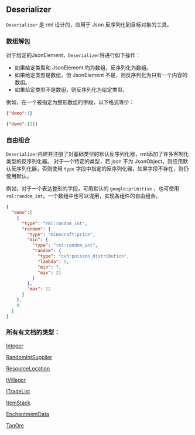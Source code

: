 ## Deserializer

`Deserializer` 是 rml 设计的，应用于 Json 反序列化到目标对象的工具。

### 数组解包

对于给定的JsonElement，`Deserializer`将进行如下操作：

- 如果给定类型和 JsonElement 均为数组，反序列化为数组。
- 如果给定类型是数组，但 JsonElement 不是，则反序列化为只有一个内容的数组。
- 如果给定类型不是数组，则反序列化为给定类型。

例如，在一个被指定为整形数组的字段，以下格式等价：
```json
{"demo":1}
```
```json
{"demo":[1]}
```

### 自由组合

`Deserializer`内建并注册了对基础类型的默认反序列化器，rml添加了许多客制化类型的反序列化器。
对于一个特定的类型，若 json 不为 JsonObject，则应用默认反序列化器，否则使用 `type` 字段中指定的反序列化器，如果字段不存在，则仍使用默认。

例如，对于一个表达整形的字段，可用默认的 `google:primitive` ，也可使用`rml:random_int`。一个数组中也可以混用，实现各组件的自由组合。
```json
{
  "demo":[
    {
      "type": "rml:random_int",
      "random": {
        "type": "minecraft:price",
        "min": {
          "type": "rml:random_int",
          "random": {
            "type": "cvh:poisson_distribution",
            "lambda": 5,
            "min": 7,
            "max": 21
          }
        },
        "max": 22
      }
    },
    9
  ]
}
```

### 所有有文档的类型：
[Integer](https://ecdcaeb.github.io/ResourceModLoader/zh_cn/deserializer/Integer)

[RandomIntSupplier](https://ecdcaeb.github.io/ResourceModLoader/zh_cn/deserializer/RandomIntSupplier)

[ResourceLocation](https://ecdcaeb.github.io/ResourceModLoader/zh_cn/deserializer/ResourceLocation)

[IVillager](https://ecdcaeb.github.io/ResourceModLoader/zh_cn/deserializer/IVillager)

[ITradeList](https://ecdcaeb.github.io/ResourceModLoader/zh_cn/deserializer/ITradeList)

[ItemStack](https://ecdcaeb.github.io/ResourceModLoader/zh_cn/deserializer/ItemStack)

[EnchantmentData](https://ecdcaeb.github.io/ResourceModLoader/zh_cn/deserializer/EnchantmentData)

[TagOre](https://ecdcaeb.github.io/ResourceModLoader/zh_cn/deserializer/TagOre)
